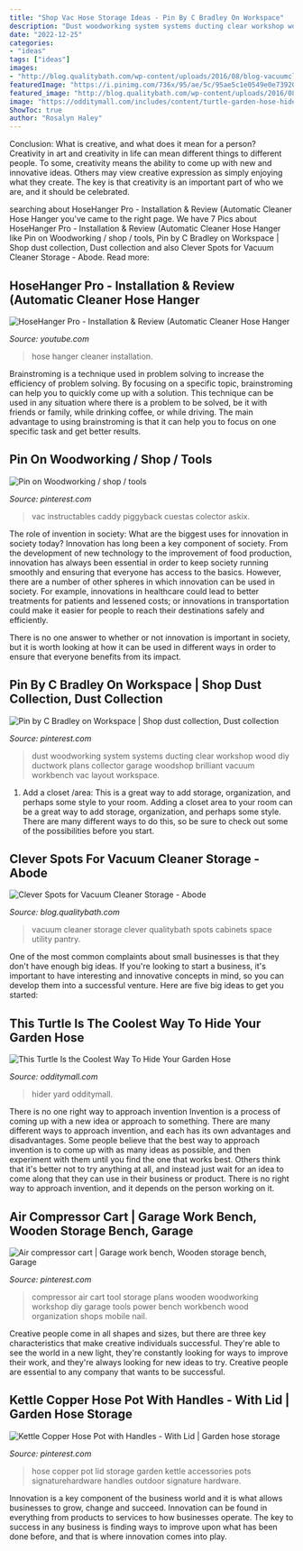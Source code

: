 ```yaml
---
title: "Shop Vac Hose Storage Ideas - Pin By C Bradley On Workspace"
description: "Dust woodworking system systems ducting clear workshop wood diy ductwork plans collector garage woodshop brilliant vacuum workbench vac layout workspace"
date: "2022-12-25"
categories:
- "ideas"
tags: ["ideas"]
images:
- "http://blog.qualitybath.com/wp-content/uploads/2016/08/blog-vacuumcleanerstorage.jpg"
featuredImage: "https://i.pinimg.com/736x/95/ae/5c/95ae5c1e0549e0e739201e04e6b33437--dust-collection-systems-woodshop-dust-collection.jpg"
featured_image: "http://blog.qualitybath.com/wp-content/uploads/2016/08/blog-vacuumcleanerstorage.jpg"
image: "https://odditymall.com/includes/content/turtle-garden-hose-hider-0.jpg"
ShowToc: true
author: "Rosalyn Haley"
---
```



Conclusion: What is creative, and what does it mean for a person?
Creativity in art and creativity in life can mean different things to different people. To some, creativity means the ability to come up with new and innovative ideas. Others may view creative expression as simply enjoying what they create. The key is that creativity is an important part of who we are, and it should be celebrated.

	

		
searching about HoseHanger Pro - Installation &amp; Review (Automatic Cleaner Hose Hanger you've came to the right page. We have 7 Pics about HoseHanger Pro - Installation &amp; Review (Automatic Cleaner Hose Hanger like Pin on Woodworking / shop / tools, Pin by C Bradley on Workspace | Shop dust collection, Dust collection and also Clever Spots for Vacuum Cleaner Storage - Abode. Read more:
		
    
## HoseHanger Pro - Installation &amp; Review (Automatic Cleaner Hose Hanger

<img loading=lazy src="http://i.ytimg.com/vi/fRCqgEf6ubM/maxresdefault.jpg" onerror="this.onerror=null;this.src='https://tse4.mm.bing.net/th?id=OIP.x0VZqlY_FOooYkv2uF54mQHaEK&amp;pid=15.1';" alt="HoseHanger Pro - Installation &amp; Review (Automatic Cleaner Hose Hanger">

_Source: youtube.com_

>hose hanger cleaner installation. 

	

Brainstroming is a technique used in problem solving to increase the efficiency of problem solving. By focusing on a specific topic, brainstroming can help you to quickly come up with a solution. This technique can be used in any situation where there is a problem to be solved, be it with friends or family, while drinking coffee, or while driving. The main advantage to using brainstroming is that it can help you to focus on one specific task and get better results.

    
## Pin On Woodworking / Shop / Tools

<img loading=lazy src="https://i.pinimg.com/736x/22/dd/d2/22ddd2e5a7dcd74dcad8a95ae74ced4d.jpg" onerror="this.onerror=null;this.src='https://tse4.mm.bing.net/th?id=OIP.t1C3b7QfeQmMR8MtY2I7EwHaJ4&amp;pid=15.1';" alt="Pin on Woodworking / shop / tools">

_Source: pinterest.com_

>vac instructables caddy piggyback cuestas colector askix. 

	

The role of invention in society: What are the biggest uses for innovation in society today?
Innovation has long been a key component of society. From the development of new technology to the improvement of food production, innovation has always been essential in order to keep society running smoothly and ensuring that everyone has access to the basics. 
However, there are a number of other spheres in which innovation can be used in society. For example, innovations in healthcare could lead to better treatments for patients and lessened costs; or innovations in transportation could make it easier for people to reach their destinations safely and efficiently. 

There is no one answer to whether or not innovation is important in society, but it is worth looking at how it can be used in different ways in order to ensure that everyone benefits from its impact.

    
## Pin By C Bradley On Workspace | Shop Dust Collection, Dust Collection

<img loading=lazy src="https://i.pinimg.com/736x/95/ae/5c/95ae5c1e0549e0e739201e04e6b33437--dust-collection-systems-woodshop-dust-collection.jpg" onerror="this.onerror=null;this.src='https://tse3.mm.bing.net/th?id=OIP.e5cNKNlcZ3WSlqQN7opw_QHaHa&amp;pid=15.1';" alt="Pin by C Bradley on Workspace | Shop dust collection, Dust collection">

_Source: pinterest.com_

>dust woodworking system systems ducting clear workshop wood diy ductwork plans collector garage woodshop brilliant vacuum workbench vac layout workspace. 

	

1. Add a closet /area: This is a great way to add storage, organization, and perhaps some style to your room.
Adding a closet area to your room can be a great way to add storage, organization, and perhaps some style. There are many different ways to do this, so be sure to check out some of the possibilities before you start.

    
## Clever Spots For Vacuum Cleaner Storage - Abode

<img loading=lazy src="http://blog.qualitybath.com/wp-content/uploads/2016/08/blog-vacuumcleanerstorage.jpg" onerror="this.onerror=null;this.src='https://tse2.mm.bing.net/th?id=OIP.JPJIDQB1-luwOLwlyFz3UAHaE8&amp;pid=15.1';" alt="Clever Spots for Vacuum Cleaner Storage - Abode">

_Source: blog.qualitybath.com_

>vacuum cleaner storage clever qualitybath spots cabinets space utility pantry. 

	

One of the most common complaints about small businesses is that they don't have enough big ideas. If you're looking to start a business, it's important to have interesting and innovative concepts in mind, so you can develop them into a successful venture. Here are five big ideas to get you started: 

    
## This Turtle Is The Coolest Way To Hide Your Garden Hose

<img loading=lazy src="https://odditymall.com/includes/content/turtle-garden-hose-hider-0.jpg" onerror="this.onerror=null;this.src='https://tse4.mm.bing.net/th?id=OIP.GjIHnY-lMUWknnREWMCrvAHaGv&amp;pid=15.1';" alt="This Turtle Is the Coolest Way To Hide Your Garden Hose">

_Source: odditymall.com_

>hider yard odditymall. 

	

There is no one right way to approach invention
Invention is a process of coming up with a new idea or approach to something. There are many different ways to approach invention, and each has its own advantages and disadvantages. Some people believe that the best way to approach invention is to come up with as many ideas as possible, and then experiment with them until you find the one that works best. Others think that it's better not to try anything at all, and instead just wait for an idea to come along that they can use in their business or product. There is no right way to approach invention, and it depends on the person working on it.

    
## Air Compressor Cart | Garage Work Bench, Wooden Storage Bench, Garage

<img loading=lazy src="https://i.pinimg.com/736x/a9/42/33/a9423307dae55800bb4537673aaa3d06--tool-cart-tool-organization.jpg" onerror="this.onerror=null;this.src='https://tse1.mm.bing.net/th?id=OIP.19fskWtjIUd9l2riIcc4hAAAAA&amp;pid=15.1';" alt="Air compressor cart | Garage work bench, Wooden storage bench, Garage">

_Source: pinterest.com_

>compressor air cart tool storage plans wooden woodworking workshop diy garage tools power bench workbench wood organization shops mobile nail. 

	

Creative people come in all shapes and sizes, but there are three key characteristics that make creative individuals successful. They're able to see the world in a new light, they're constantly looking for ways to improve their work, and they're always looking for new ideas to try. Creative people are essential to any company that wants to be successful.

    
## Kettle Copper Hose Pot With Handles - With Lid | Garden Hose Storage

<img loading=lazy src="https://i.pinimg.com/originals/f7/cc/07/f7cc07ae44b01d972c1f9ad50143cee9.jpg" onerror="this.onerror=null;this.src='https://tse1.mm.bing.net/th?id=OIP.yysi7D352pQw9yGwU4Gi1gHaHa&amp;pid=15.1';" alt="Kettle Copper Hose Pot with Handles - With Lid | Garden hose storage">

_Source: pinterest.com_

>hose copper pot lid storage garden kettle accessories pots signaturehardware handles outdoor signature hardware. 

	

Innovation is a key component of the business world and it is what allows businesses to grow, change and succeed. Innovation can be found in everything from products to services to how businesses operate. The key to success in any business is finding ways to improve upon what has been done before, and that is where innovation comes into play.


